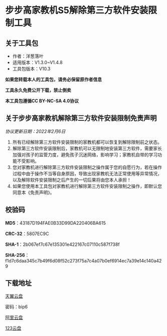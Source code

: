 # 步步高家教机S5解除第三方软件安装限制工具

## 关于工具包
- 作者：洋葱落叶
- 适用版本：V1.3.0~V1.4.8
- 工具包版本：V10.3

**如果您转载本人的工具包，请务必保留原作者信息**

**工具永久免费公开下载，禁止倒卖**

**本工具包遵循CC BY-NC-SA 4.0协议**

## 关于步步高家教机解除第三方软件安装限制免责声明
*协议更新日期：2022年2月6日*
1. 所有已经解除第三方软件安装限制的家教机都可以恢复到解除限制前之状态。
2. 解除第三方软件安装限制后，家教机可以无限制地安装第三方软件，需要家长加强对孩子的监管力度，避免孩子沉迷网络，影响学习；家教机自带的学习功能不受影响。
3. 您对家教机进行解除第三方软件安装限制之操作属于您的自愿行为，若在操作过程中由于操作不当等自身原因，导致出现家教机无法正常使用等异常情况，以及解除软件安装限制之后产生的一切后果将由您本人承担！
4. 如果您使用本工具包对家教机进行解除第三方软件安装限制之操作，即默认您同意本《免责声明》。

## 校验码
**MD5**：43187D194FAE0B33D99DA220406BA615

**CRC-32**：5807EC9C

**SHA-1**：2b067ef7c67e135301e422167c07110c587f738f

**SHA-256**：f1d7c6daa345c7b49f6d08f52c273f75a7c4a07b0ef6914ec7a39e14c140a429

## 下载地址
[天翼云盘](https://cloud.189.cn/t/j6rAjm3yuUVz)

密码：bip6

[阿里云盘](https://www.aliyundrive.com/s/Fy8zYSAc8bn)

[123云盘](https://www.123pan.com/s/FbyrVv-JhqBH)

